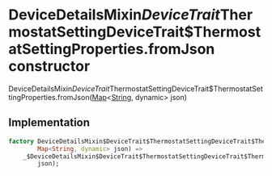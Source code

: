 


# DeviceDetailsMixin$DeviceTrait$ThermostatSettingDeviceTrait$ThermostatSettingProperties.fromJson constructor







DeviceDetailsMixin$DeviceTrait$ThermostatSettingDeviceTrait$ThermostatSettingProperties.fromJson([Map](https://api.dart.dev/stable/2.12.3/dart-core/Map-class.html)&lt;[String](https://api.dart.dev/stable/2.12.3/dart-core/String-class.html), dynamic> json)





## Implementation

```dart
factory DeviceDetailsMixin$DeviceTrait$ThermostatSettingDeviceTrait$ThermostatSettingProperties.fromJson(
        Map<String, dynamic> json) =>
    _$DeviceDetailsMixin$DeviceTrait$ThermostatSettingDeviceTrait$ThermostatSettingPropertiesFromJson(
        json);
```







